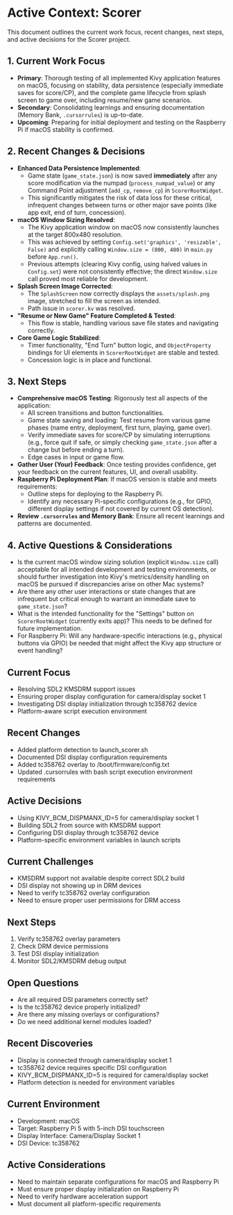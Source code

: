 # Active Context: Scorer

This document outlines the current work focus, recent changes, next steps, and active decisions for the Scorer project.

## 1. Current Work Focus

- **Primary**: Thorough testing of all implemented Kivy application features on macOS, focusing on stability, data persistence (especially immediate saves for score/CP), and the complete game lifecycle from splash screen to game over, including resume/new game scenarios.
- **Secondary**: Consolidating learnings and ensuring documentation (Memory Bank, `.cursorrules`) is up-to-date.
- **Upcoming**: Preparing for initial deployment and testing on the Raspberry Pi if macOS stability is confirmed.

## 2. Recent Changes & Decisions

- **Enhanced Data Persistence Implemented**:
  - Game state (`game_state.json`) is now saved **immediately** after any score modification via the numpad (`process_numpad_value`) or any Command Point adjustment (`add_cp`, `remove_cp`) in `ScorerRootWidget`.
  - This significantly mitigates the risk of data loss for these critical, infrequent changes between turns or other major save points (like app exit, end of turn, concession).
- **macOS Window Sizing Resolved**:
  - The Kivy application window on macOS now consistently launches at the target 800x480 resolution.
  - This was achieved by setting `Config.set('graphics', 'resizable', False)` and explicitly calling `Window.size = (800, 480)` in `main.py` before `App.run()`.
  - Previous attempts (clearing Kivy config, using halved values in `Config.set`) were not consistently effective; the direct `Window.size` call proved most reliable for development.
- **Splash Screen Image Corrected**:
  - The `SplashScreen` now correctly displays the `assets/splash.png` image, stretched to fill the screen as intended.
  - Path issue in `scorer.kv` was resolved.
- **"Resume or New Game" Feature Completed & Tested**:
  - This flow is stable, handling various save file states and navigating correctly.
- **Core Game Logic Stabilized**:
  - Timer functionality, "End Turn" button logic, and `ObjectProperty` bindings for UI elements in `ScorerRootWidget` are stable and tested.
  - Concession logic is in place and functional.

## 3. Next Steps

- **Comprehensive macOS Testing**: Rigorously test all aspects of the application:
  - All screen transitions and button functionalities.
  - Game state saving and loading: Test resume from various game phases (name entry, deployment, first turn, playing, game over).
  - Verify immediate saves for score/CP by simulating interruptions (e.g., force quit if safe, or simply checking `game_state.json` after a change but before ending a turn).
  - Edge cases in input or game flow.
- **Gather User (Your) Feedback**: Once testing provides confidence, get your feedback on the current features, UI, and overall usability.
- **Raspberry Pi Deployment Plan**: If macOS version is stable and meets requirements:
  - Outline steps for deploying to the Raspberry Pi.
  - Identify any necessary Pi-specific configurations (e.g., for GPIO, different display settings if not covered by current OS detection).
- **Review `.cursorrules` and Memory Bank**: Ensure all recent learnings and patterns are documented.

## 4. Active Questions & Considerations

- Is the current macOS window sizing solution (explicit `Window.size` call) acceptable for all intended development and testing environments, or should further investigation into Kivy's metrics/density handling on macOS be pursued if discrepancies arise on other Mac systems?
- Are there any other user interactions or state changes that are infrequent but critical enough to warrant an immediate save to `game_state.json`?
- What is the intended functionality for the "Settings" button on `ScorerRootWidget` (currently exits app)? This needs to be defined for future implementation.
- For Raspberry Pi: Will any hardware-specific interactions (e.g., physical buttons via GPIO) be needed that might affect the Kivy app structure or event handling?

## Current Focus

- Resolving SDL2 KMSDRM support issues
- Ensuring proper display configuration for camera/display socket 1
- Investigating DSI display initialization through tc358762 device
- Platform-aware script execution environment

## Recent Changes

- Added platform detection to launch_scorer.sh
- Documented DSI display configuration requirements
- Added tc358762 overlay to /boot/firmware/config.txt
- Updated .cursorrules with bash script execution environment requirements

## Active Decisions

- Using KIVY_BCM_DISPMANX_ID=5 for camera/display socket 1
- Building SDL2 from source with KMSDRM support
- Configuring DSI display through tc358762 device
- Platform-specific environment variables in launch scripts

## Current Challenges

- KMSDRM support not available despite correct SDL2 build
- DSI display not showing up in DRM devices
- Need to verify tc358762 overlay configuration
- Need to ensure proper user permissions for DRM access

## Next Steps

1. Verify tc358762 overlay parameters
2. Check DRM device permissions
3. Test DSI display initialization
4. Monitor SDL2/KMSDRM debug output

## Open Questions

- Are all required DSI parameters correctly set?
- Is the tc358762 device properly initialized?
- Are there any missing overlays or configurations?
- Do we need additional kernel modules loaded?

## Recent Discoveries

- Display is connected through camera/display socket 1
- tc358762 device requires specific DSI configuration
- KIVY_BCM_DISPMANX_ID=5 is required for camera/display socket
- Platform detection is needed for environment variables

## Current Environment

- Development: macOS
- Target: Raspberry Pi 5 with 5-inch DSI touchscreen
- Display Interface: Camera/Display Socket 1
- DSI Device: tc358762

## Active Considerations

- Need to maintain separate configurations for macOS and Raspberry Pi
- Must ensure proper display initialization on Raspberry Pi
- Need to verify hardware acceleration support
- Must document all platform-specific requirements
